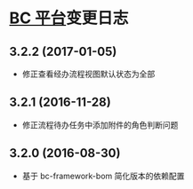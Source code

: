 ﻿# [BC 平台](https://github.com/bcsoft/bc-framework)变更日志

## 3.2.2 (2017-01-05)
- 修正查看经办流程视图默认状态为全部

## 3.2.1 (2016-11-28)
- 修正流程待办任务中添加附件的角色判断问题

## 3.2.0 (2016-08-30)
- 基于 bc-framework-bom 简化版本的依赖配置